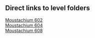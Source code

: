 ## Direct links to level folders

[Moustachium 602](tf2_1)  
[Moustachium 604](tf2_2)  
[Moustachium 608](tf2_3)  
